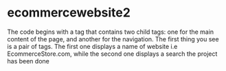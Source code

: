 # ecommercewebsite2
The code begins with a tag that contains two child tags: one for the main content of the page, and another for the navigation.   The first thing you see is a pair of tags.   The first one displays a name of website i.e EcommerceStore.com, while the second one displays a search the project has been done
